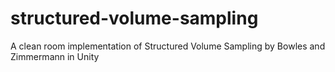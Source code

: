 # structured-volume-sampling
A clean room implementation of Structured Volume Sampling by Bowles and Zimmermann in Unity
